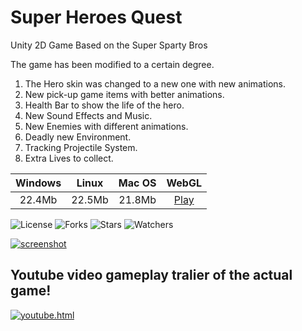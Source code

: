 # Super Heroes Quest
Unity 2D Game Based on the Super Sparty Bros


The game has been modified to a certain degree.
1. The Hero skin was changed to a new one with new animations.
2. New pick-up game items with better animations.
3. Health Bar to show the life of the hero.
4. New Sound Effects and Music.
5. New Enemies with different animations.
6. Deadly new Environment.
7. Tracking Projectile System.
8. Extra Lives to collect.

**Windows** | **Linux**  | **Mac OS** | **WebGL**
:--------:  |:--------:  |:--------:  | :--------:
 22.4Mb     | 22.5Mb     | 21.8Mb     |  [Play](https://super-heroes-quest.netlify.app/superheroesquestwebgl/)

![License](https://img.shields.io/github/license/Rompos/SuperHeroesQuest.svg)
![Forks](https://img.shields.io/github/forks/Rompos/SuperHeroesQuest.svg)
![Stars](https://img.shields.io/github/stars/Rompos/SuperHeroesQuest.svg)
![Watchers](https://img.shields.io/github/watchers/Rompos/SuperHeroesQuest.svg)

[![screenshot](https://user-images.githubusercontent.com/64089173/103840347-0b515f80-509a-11eb-9de1-1bd28bd31653.png)](https://github.com/Rompos/SuperHeroesQuest/blob/master/screenshot.png?raw=true)

## Youtube video gameplay tralier of the actual game!

[![youtube.html](https://img.youtube.com/vi/ybBErvlQymw/maxresdefault.jpg)](https://www.youtube.com/watch?v=ybBErvlQymw)

